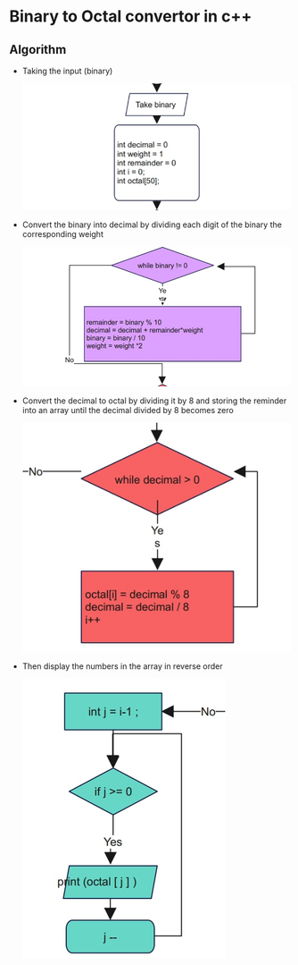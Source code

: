 # Binary to Octal convertor in c++

## Algorithm
- Taking the input (binary)


  ![Flow chart](https://github.com/kiztopia1/Binary-to-Octal-C---Convertor/blob/master/TakingInput.jpg?raw=true)
  
- Convert the binary into decimal by dividing each digit of the binary the corresponding weight


  ![Flow chart](https://github.com/kiztopia1/Binary-to-Octal-C---Convertor/blob/master/BinaryToDecimal.jpg?raw=true)

- Convert the decimal to octal by dividing it by 8 and storing the reminder into an array until the decimal divided by 8 becomes zero


  ![Flow chart](https://github.com/kiztopia1/Binary-to-Octal-C---Convertor/blob/master/DecimalToOctal.jpg?raw=true)

- Then display the numbers in the array in reverse order
  
  ![Flow chart](https://github.com/kiztopia1/Binary-to-Octal-C---Convertor/blob/master/PrintingFromTheArray.jpg?raw=true)
